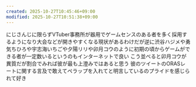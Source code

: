 ```yaml
---
created: 2025-10-27T10:45:46+09:00
modified: 2025-10-27T10:51:38+09:00
---
```


にじさんじに限らずVTuber事務所が器用でゲームセンスのある者を多く採用するようになり大会などが開きやすくなる現状があるわけだが逆に渋谷ハジメや勇気ちひろや宇志海いちごや夕陽リリや卯月コウのように初期の頃からゲームができる者が一定数いるというのもインターネットで良い
こう並べると卯月コウが異質だが割合でみれば彼が最も上澄みではあると思う
彼のツイートのORASレートに関する言及で敢えてペラップを入れてと明言しているのプライドを感じられて好き
